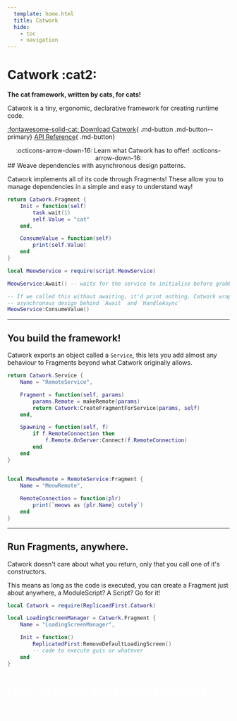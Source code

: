 ```yaml
---
  template: home.html
  title: Catwork
  hide:
    - toc
    - navigation
---
```


<div id="catworkdoc-home" markdown>
<p id="catworkdoc-contentgradient" />
<div id="catworkdoc-lower-bg" markdown>
<div id="catworkdoc-margin" markdown>
<div id="catworkdoc-homeInner" markdown>
<h1 id="catworkdoc-noMarginBig" markdown>Catwork :cat2:</h1>
<b id="catworkdoc-noMarginBig">The cat framework, written by cats, for cats!</b>
<p id="catworkdoc-noMargin">Catwork is a tiny, ergonomic, declarative framework for creating runtime code.</p>
</div>

[:fontawesome-solid-cat: Download Catwork](https://github.com/metatablecatgames/catwork/releases/download/v0.4.4/catwork.rbxm){ .md-button .md-button--primary}
[API Reference](reference/index.md){ .md-button}

<div align="center" markdown>
:octicons-arrow-down-16: Learn what Catwork has to offer! :octicons-arrow-down-16:
</div>

</div>
</div>
</div>

<div id="catworkdoc-content" markdown>
## Weave dependencies with asynchronous design patterns.

Catwork implements all of its code through Fragments! These allow you to manage
dependencies in a simple and easy to understand way!

```lua title="MeowService.lua"
return Catwork.Fragment {
	Init = function(self)
		task.wait(1)
		self.Value = "cat"
	end,

	ConsumeValue = function(self)
		print(self.Value)
	end
}
```

```lua
local MeowService = require(script.MeowService)

MeowService:Await() -- waits for the service to initialise before grabbing the value

-- If we called this without awaiting, it'd print nothing, Catwork wraps messy
-- asynchronous design behind `Await` and `HandleAsync`
MeowService:ConsumeValue()
```

---

## You build the framework!

Catwork exports an object called a `Service`, this lets you add almost any
behaviour to Fragments beyond what Catwork originally allows.

```lua title="RemoteService.lua"
return Catwork.Service {
	Name = "RemoteService",

	Fragment = function(self, params)
		params.Remote = makeRemote(params)
		return Catwork:CreateFragmentForService(params, self)
	end,

	Spawning = function(self, f)
		if f.RemoteConnection then
			f.Remote.OnServer:Connect(f.RemoteConnection)
		end
	end
}
```

```lua

local MeowRemote = RemoteService:Fragment {
	Name = "MeowRemote",
	
	RemoteConnection = function(plr)
		print(`meows as {plr.Name} cutely`)
	end
}
```

---

## Run Fragments, anywhere.

Catwork doesn't care about what you return, only that you call one of it's
constructors.

This means as long as the code is executed, you can create a Fragment just about
anywhere, a ModuleScript? A Script? Go for it!

```lua title="LocalScript in ReplicatedFirst"
local Catwork = require(ReplicaedFirst.Catwork)

local LoadingScreenManager = Catwork.Fragment {
	Name = "LoadingScreenManager",

	Init = function()
		ReplicatedFirst:RemoveDefaultLoadingScreen()
		-- code to execute guis or whatever
	end
}
```

</div>

<div id="catworkdoc-secondary-bg" markdown>
<div id="catworkdoc-margin" markdown>
<div id="catworkdoc-content" markdown>

<h1 style="color: #fff">Lets go on an adventure together</h1>

<p style="margin-bottom: 0; color:#ffffffb3">Ready to start with Catwork? Then lets go into the tutorials!</p>
</div>
</div>
</div>
